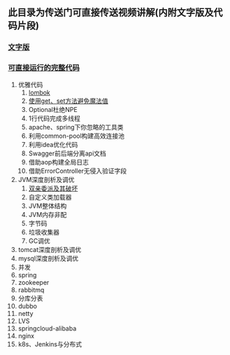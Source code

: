 ## 此目录为传送门可直接传送视频讲解(内附文字版及代码片段)

### [文字版](https://github.com/edanlx/SealBook)

### [可直接运行的完整代码](https://github.com/edanlx/TechingCode)

  1. 优雅代码
        1. [lombok](https://www.bilibili.com/video/BV1yC4y1877R/)
        2. [使用get、set方法避免魔法值](https://www.bilibili.com/video/BV1ok4y1q7Be/)
        3. Optional杜绝NPE
        4. 1行代码完成多线程
        5. apache、spring下你忽略的工具类
        6. 利用common-pool构建高效连接池
        7. 利用idea优化代码
        8. Swagger前后端分离api文档
        9. 借助aop构建全局日志
        10. 借助ErrorController无侵入验证字段
  2. JVM深度剖析及调优
        1. [双亲委派及其破坏](https://www.bilibili.com/video/BV1Sz4y1f7FB/)
        2. 自定义类加载器
        3. JVM整体结构
        4. JVM内存非配
        5. 字节码
        6. 垃圾收集器
        7. GC调优
  3. tomcat深度剖析及调优
  4. mysql深度剖析及调优
  5. 并发
  6. spring
  7. zookeeper
  8. rabbitmq
  9. 分库分表
  10. dubbo
  11. netty
  12. LVS
  13. springcloud-alibaba 
  14. nginx
  15. k8s、Jenkins与分布式